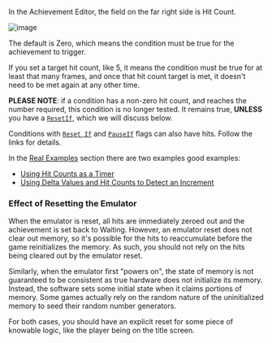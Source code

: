 In the Achievement Editor, the field on the far right side is Hit Count.

![image](https://user-images.githubusercontent.com/32706333/48969526-38774c80-efbd-11e8-98ec-9d6c16dba022.png)

The default is Zero, which means the condition must be true for the achievement to trigger.

If you set a target hit count, like 5, it means the condition must be true for at least that many frames, and once that hit count target is met, it doesn't need to be met again at any other time.

**PLEASE NOTE**: if a condition has a non-zero hit count, and reaches the number required, this condition is no longer tested. It remains true, **UNLESS** you have a [`ResetIf`](ResetIf-Flag), which we will discuss below.

Conditions with [`Reset If`](ResetIf-Flag) and [`PauseIf`](PauseIf-Flag) flags can also have hits. Follow the links for details.

In the [Real Examples](Real-Examples) section there are two examples good examples:

- [Using Hit Counts as a Timer](Using-Hit-Counts-as-a-Timer)
- [Using Delta Values and Hit Counts to Detect an Increment](Using-Delta-Values-and-Hit-Counts-to-Detect-an-Increment)

### Effect of Resetting the Emulator

When the emulator is reset, all hits are immediately zeroed out and the achievement is set back to Waiting. However, an emulator reset does not clear out memory, so it's possible for the hits to reaccumulate before the game reinitializes the memory. As such, you should not rely on the hits being cleared out by the emulator reset.

Similarly, when the emulator first "powers on", the state of memory is not guaranteed to be consistent as true hardware does not initialize its memory. Instead, the software sets some initial state when it claims portions of memory. Some games actually rely on the random nature of the uninitialized memory to seed their random number generators.

For both cases, you should have an explicit reset for some piece of knowable logic, like the player being on the title screen.
